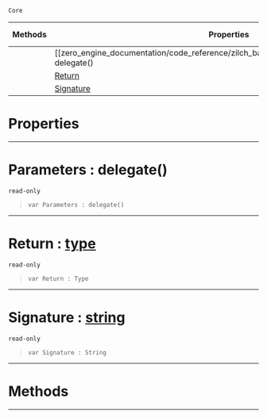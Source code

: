  `Core`

|Methods|Properties|Base Classes|Derived Classes|
|---|---|---|---|
| |[[zero_engine_documentation/code_reference/zilch_base_types/delegatetype/#parameters-delegate() | Parameters]]|[type](https://github.com/ArendDanielek/ZeroDocsTest/blob/master/code_reference/zilch_base_types/type.markdown)| |
| |[ Return](https://github.com/ArendDanielek/ZeroDocsTest/blob/master/code_reference/zilch_base_types/delegatetype.markdown#return-zero-engine-docum)| | |
| |[ Signature](https://github.com/ArendDanielek/ZeroDocsTest/blob/master/code_reference/zilch_base_types/delegatetype.markdown#signature-zero-engine-do)| | |


 #  Properties


---  
 #  Parameters : delegate()

 `read-only`

> 
> ``` lang=cpp, name=Zilch
> var Parameters : delegate()


---  
 #  Return : [type](https://github.com/ArendDanielek/ZeroDocsTest/blob/master/code_reference/zilch_base_types/type.markdown)

 `read-only`

> 
> ``` lang=cpp, name=Zilch
> var Return : Type


---  
 #  Signature : [string](https://github.com/ArendDanielek/ZeroDocsTest/blob/master/code_reference/zilch_base_types/string.markdown)

 `read-only`

> 
> ``` lang=cpp, name=Zilch
> var Signature : String


---  
 #  Methods


---  
 
  
  
  
  
  
  
  

 